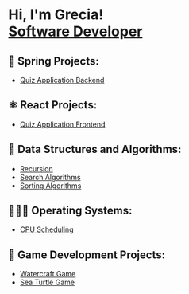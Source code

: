 <h1>Hi, I'm Grecia! <br/><a href="https:github.com/Gigi-Pons">Software Developer</a></h1>

<h2>🌱 Spring Projects: </h2>

- [Quiz Application Backend](https://github.com/Gigi-Pons/QuizApplicationBackend)

<h2>⚛️ React Projects: </h2>

- [Quiz Application Frontend](https://github.com/Gigi-Pons/QuizApplicationFrontend.git)

<h2>📨  Data Structures and Algorithms: </h2>

- [Recursion](https://github.com/gigi-pons/recursion)
- [Search Algorithms](https://github.com/gigi-pons/SearchAlgorithms)
- [Sorting Algorithms](https://github.com/gigi-pons/SortingAlgorithms)

<h2>👩🏽‍💻 Operating Systems: </h2>

- [CPU Scheduling](https://github.com/Gigi-Pons/OperatingSystemProjects)

<h2>👾 Game Development Projects: </h2>

- [Watercraft Game](https://github.com/Gigi-Pons/watercraftGame)
- [Sea Turtle Game](https://github.com/Gigi-Pons/seaTurtleGame)

